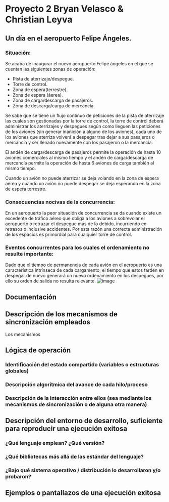 
# Proyecto 2 Bryan Velasco & Christian Leyva
## Un día en el aeropuerto Felipe Ángeles.
### Situación:
Se acaba de inaugurar el nuevo aeropuerto Felipe ángeles en el que se cuentan las siguientes zonas de operación:
- Pista de aterrizaje/despegue.
- Torre de control.
- Zona de espera(terrestre).
- Zona de espera (áerea).
- Zona de carga/descarga de pasajeros.
- Zona de descarga/carga de mercancía.

Se sabe que se tiene un flujo continuo de peticiones de la pista de aterrizaje las cuales son gestionadas por 
la torre de control, la torre de control deberá administrar los aterrizajes y despegues según como lleguen las 
peticiones de los aviones (sin generar inanición a alguno de los aviones), cada uno de los aviones que aterriza 
volverá a despegar tras dejar a sus pasajeros o mercancía y ser llenado nuevamente con los pasajeron o la mercancía.

El andén de carga/descarga de pasajeros permite la operación de hasta 10 aviones comerciales al mismo tiempo
y el andén de carga/descarga de mercancía permite la operación de hasta 6 aviones de carga también al mismo tiempo.

Cuando un avión no puede aterrizar se deja volando en la zona de espera aérea y cuando un avión no puede despegar 
se deja esperando en la zona de espera terrestre.

### Consecuencias nocivas de la concurrencia:
En un aeropuerto la peor situación de concurrencia se da cuando existe un excedente de tráfico aéreo que obliga a 
los aviones a sobrevolar el aeropuerto o retrazar el despegue más de lo debido, incurriendo en retrasos o inclusive
accidentes. Por esta razón una correcta administración de los espacios es primordial para cualquier torre de control.

### Eventos concurrentes para los cuales el ordenamiento no resulte importante:
Dado que el tiempo de permanencia de cada avión en el aeropuerto es una característica intrínseca de cada cargamento,
el tiempo que estos tarden en despegar de nuevo generará un nuevo ordenamiento en los despegues, por ello su orden de 
salida no resulta relevante.
![image](https://user-images.githubusercontent.com/86135452/161141864-8bc4d680-b961-4b4f-a396-ce79ff8538c9.png)

## Documentación
## Descripción de los mecanismos de sincronización empleados
Los mecanismos
## Lógica de operación
### Identificación del estado compartido (variables o estructuras globales)
### Descripción algorítmica del avance de cada hilo/proceso
### Descripción de la interacción entre ellos (sea mediante los mecanismos de sincronización o de alguna otra manera)
## Descripción del entorno de desarrollo, suficiente para reproducir una ejecución exitosa
### ¿Qué lenguaje emplean? ¿Qué versión?
### ¿Qué bibliotecas más allá de las estándar del lenguaje?
### ¿Bajo qué sistema operativo / distribución lo desarrollaron y/o probaron?
## Ejemplos o pantallazos de una ejecución exitosa
